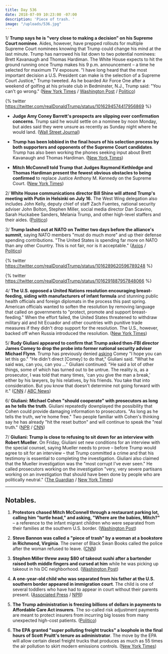 ```yaml
---
title: Day 536
date: 2018-07-09 10:23:00 -07:00
description: 'Piece of trash. '
image: "/uploads/536.jpg"
---
```


1/ **Trump says he is "very close to making a decision" on his Supreme Court nominee**. Aides, however, have prepped rollouts for multiple Supreme Court nominees knowing that Trump could change his mind at the last minute. Trump has narrowed his list down to two potential nominees: Brett Kavanaugh and Thomas Hardiman. The White House expects to hit the ground running once Trump makes his 9 p.m. announcement – a time he selected for maximum TV exposure. "I have long heard that the most important decision a U.S. President can make is the selection of a Supreme Court Justice," Trump tweeted. As he boarded Air Force One after a weekend of golfing at his private club in Bedminster, N.J., Trump said: "You can't go wrong." ([New York Times](https://www.nytimes.com/2018/07/08/us/politics/trump-supreme-court.html) / [Washington Post](https://www.washingtonpost.com/politics/courts_law/trump-weighs-top-picks-for-supreme-court-amid-last-minute-maneuvering/2018/07/08/4a65b1b8-82d3-11e8-8553-a3ce89036c78_story.html) / [Politico](https://www.politico.com/story/2018/07/08/trump-supreme-court-justice-702138))

{% twitter https://twitter.com/realDonaldTrump/status/1016294574417956869 %}

* **Judge Amy Coney Barrett's prospects are slipping over confirmation concerns**. Trump said he would settle on a nominee by noon Monday, but aides said they were unsure as recently as Sunday night where he would land. ([Wall Street Journal](https://www.wsj.com/articles/trump-weighs-supreme-court-candidates-as-decision-nears-1531086183))

* **Trump has been lobbied in the final hours of his selection process by both supporters and opponents of the Supreme Court candidates**. Trump has also been working the phones seeking input about Brett Kavanaugh and Thomas Hardiman. ([New York Times](https://www.nytimes.com/2018/07/09/us/politics/trump-supreme-court-nomination.html))

* **Mitch McConnell told Trump that Judges Raymond Kethledge and Thomas Hardiman present the fewest obvious obstacles to being confirmed** to replace Justice Anthony M. Kennedy on the Supreme Court. ([New York Times](https://www.nytimes.com/2018/07/07/us/politics/trump-mcconnell-supreme-court.html))

2/ **White House communications director Bill Shine will attend Trump's meeting with Putin in Helsinki on July 16.** The West Wing delegation also includes John Kelly, deputy chief of staff Zach Fuentes, national security adviser John Bolton, Stephen Miller, social media director Dan Scavino, Sarah Huckabee Sanders, Melania Trump, and other high-level staffers and their aides. ([Politico](https://www.politico.com/story/2018/07/08/shine-trump-putin-summit-702294))

3/ **Trump lashed out at NATO on Twitter two days before the alliance's summit**, saying NATO members "must do much more" and up their defense spending contributions. "The United States is spending far more on NATO than any other Country. This is not fair, nor is it acceptable." ([Axios](https://www.axios.com/trump-tweets-nato-summit-angela-merkel-germany-7da69b41-9f5c-444d-9a7a-cf666904ad8f.html) / [Politico](https://www.politico.com/story/2018/07/09/trump-criticize-nato-summit-702296))

{% twitter https://twitter.com/realDonaldTrump/status/1016289620596789248 %}

{% twitter https://twitter.com/realDonaldTrump/status/1016291887957848066 %}

4/ **The U.S. opposed a United Nations resolution encouraging breast-feeding, siding with manufacturers of infant formula** and stunning public health officials and foreign diplomats in the process this past spring. American officials wanted to soften the resolution by removing language that called on governments to "protect, promote and support breast-feeding." When the effort failed, the United States threatened to withdraw military aid and hit Ecuador and other countries with punitive trade measures if they didn't drop support for the resolution. The U.S., however, backed off when Russia introduced the resolution. ([New York Times](https://www.nytimes.com/2018/07/08/health/world-health-breastfeeding-ecuador-trump.html))

5/ **Rudy Giuliani appeared to confirm that Trump asked then-FBI director James Comey to drop the probe into former national security adviser Michael Flynn**. Trump has previously denied [asking](https://whatthefuckjusthappenedtoday.com/2017/05/16/Day-117/#1-trump-asked-james-comey-to-shut-do) Comey "I hope you can let this go." "He didn't direct \[Comey\] to do that," Giuliani said. "What he said was, can you, can you ..." Giuliani continued: "He said a lot of other things, some of which has turned out to be untrue. The reality is, as a prosecutor, I was told that many times, 'can you give the man a break,' either by his lawyers, by his relatives, by his friends. You take that into consideration. But you know that doesn't determine not going forward with it." ([CNN](https://www.cnn.com/2018/07/08/politics/giuliani-comey-flynn/index.html) / [ABC News](https://abcnews.go.com/ThisWeek/video/trumps-personal-attorney-rudy-giuliani-special-counsel-investigation-56438915))

6/ **Giuliani: Michael Cohen "should cooperate" with prosecutors as long as he tells the truth**. Giuliani repeatedly downplayed the possibility that Cohen could provide damaging information to prosecutors. "As long as he tells the truth, we're home free." Two people familiar with Cohen's thinking say he has already "hit the reset button" and will continue to speak the "real truth." ([NPR](https://www.npr.org/2018/07/08/627107199/giuliani-says-michael-cohen-should-cooperate-with-prosecutors) / [CNN](https://www.cnn.com/2018/07/09/politics/cohen-trump-real-truth/index.html))

7/ **Giuliani: Trump is close to refusing to sit down for an interview with Robert Mueller**. On Friday, Giuliani set new conditions for an interview with the special counsel, saying Mueller needs to prove – before Trump would agree to sit for an interview – that Trump committed a crime and that his testimony is essential to completing the investigation. Giuliani also claimed that the Mueller investigation was the "most corrupt I've ever seen." He called prosecutors working on the investigation "very, very severe partisans working on an investigation that should have been done by people who are politically neutral." ([The Guardian](https://www.theguardian.com/us-news/2018/jul/09/white-house-close-to-refusing-interview-with-russia-investigation) / [New York Times](https://www.nytimes.com/2018/07/06/us/politics/trump-special-counsel-interview.html))

---

## Notables.

1. **Protestors chased Mitch McConnell through a restaurant parking lot, calling him "turtle head," and asking, "Where are the babies, Mitch?"** – a reference to the infant migrant children who were separated from their families at the southern U.S. border. ([Washington Post](https://www.washingtonpost.com/news/post-politics/wp/2018/07/08/where-are-the-babies-mitch-mcconnell-pursued-from-restaurant-by-angry-crowd/))

2. **Steve Bannon was called a "piece of trash" by a woman at a bookstore in Richmond, Virginia**. The owner of Black Swan Books called the police after the woman refused to leave. ([CNN](https://www.cnn.com/2018/07/09/politics/steve-bannon-bookstore-harassment/index.html))

3. **Stephen Miller threw away $80 of takeout sushi after a bartender raised both middle fingers and cursed at him** while he was picking up takeout in his DC neighborhood. ([Washington Post](https://www.washingtonpost.com/local/dc-politics/viciousness-trump-aides-endure-public-fury-toward-presidents-policies/2018/07/09/23d3b9a2-8051-11e8-b0ef-fffcabeff946_story.html))

4. **A one-year-old child who was separated from his father at the U.S. southern border appeared in immigration court**. The child is one of several toddlers who have had to appear in court without their parents present. ([Associated Press](https://www.apnews.com/4cb60fc06ca34160bf7445fdc1f47eed/Kids-as-young-as-1-in-US-court,-awaiting-reunion-with-family) / [NPR](https://www.npr.org/2018/07/08/627082032/1-year-old-shows-up-in-immigration-court))

5. **The Trump administration is freezing billions of dollars in payments to Affordable Care Act insurers**. The so-called risk adjustment payments are meant to protect insurers from incurring big losses from many unexpected high-cost patients. ([Politico](https://www.politico.com/story/2018/07/08/insurance-obamacare-adjustment-payments-701907))

6. **The EPA granted "super polluting freight trucks" a loophole in the final hours of Scott Pruitt's tenure as administrator**. The move by the EPA will allow certain diesel freight trucks that produces as much as 55 times the air pollution to skirt modern emissions controls. ([New York Times](https://www.nytimes.com/2018/07/06/us/glider-trucks-loophole-pruitt.html))
